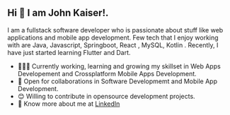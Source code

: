 
## Hi 👋 I am John Kaiser!.  

I am a  fullstack software developer who is passionate about stuff like web applications and mobile app development. Few tech that I enjoy working with are Java, Javascript, Springboot, React , MySQL, Kotlin . Recently, I have just started learning Flutter and Dart.

- 👨🏽‍💻 Currently working, learning and growing my skillset in Web Apps Developement and Crossplatform Mobile Apps Development.
- 🤝 Open for collaborations in Software Developmemt and Mobile App Development.
- 😊 Willing to contribute in opensource development projects.
- 👨 Know more about me at [LinkedIn](https://www.linkedin.com/in/john-kaiser-910692212/) 
